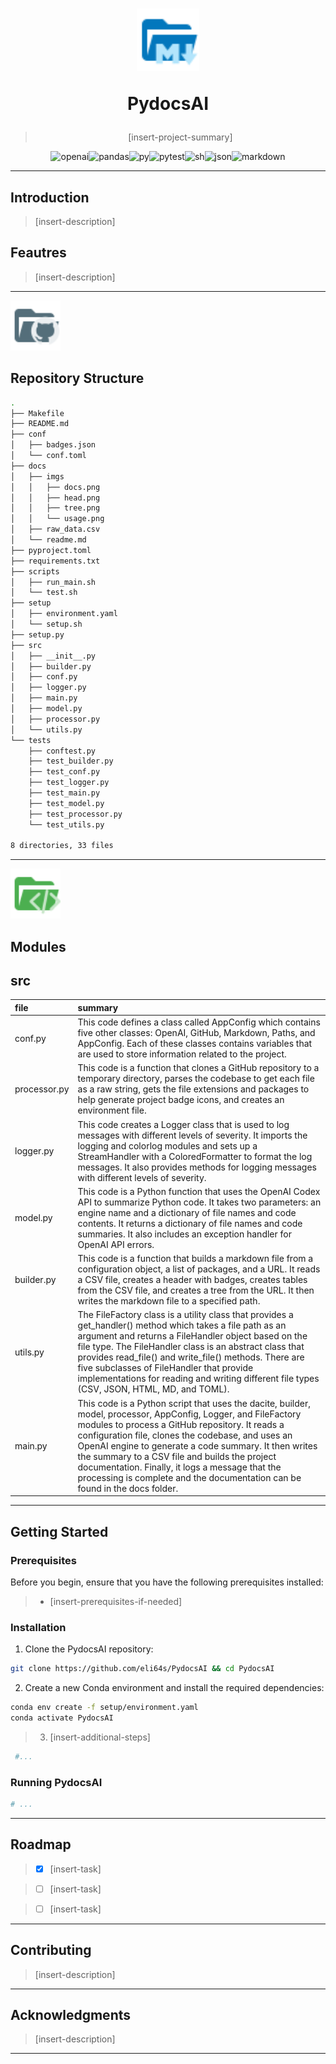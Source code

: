 
<div align="center">
<h1 align="center">

<img src="https://raw.githubusercontent.com/PKief/vscode-material-icon-theme/ec559a9f6bfd399b82bb44393651661b08aaf7ba/icons/folder-markdown-open.svg" width="100">

<div><p>PydocsAI</p></h1>


> [insert-project-summary]

![openai](https://img.shields.io/badge/OpenAI-412991.svg?style=for-the-badge&logo=OpenAI&logoColor=white)![pandas](https://img.shields.io/badge/pandas-150458.svg?style=for-the-badge&logo=pandas&logoColor=white)![py](https://img.shields.io/badge/Python-3776AB.svg?style=for-the-badge&logo=Python&logoColor=white)![pytest](https://img.shields.io/badge/Pytest-0A9EDC.svg?style=for-the-badge&logo=Pytest&logoColor=white)![sh](https://img.shields.io/badge/GNU%20Bash-4EAA25.svg?style=for-the-badge&logo=GNU-Bash&logoColor=white)![json](https://img.shields.io/badge/JSON-000000.svg?style=for-the-badge&logo=JSON&logoColor=white)![markdown](https://img.shields.io/badge/Markdown-000000.svg?style=for-the-badge&logo=Markdown&logoColor=white)

</div>


---

## Introduction

> [insert-description]

## Feautres

> [insert-description]

---

<img src="https://raw.githubusercontent.com/PKief/vscode-material-icon-theme/ec559a9f6bfd399b82bb44393651661b08aaf7ba/icons/folder-github-open.svg" width="80" />

## Repository Structure
```bash
.
├── Makefile
├── README.md
├── conf
│   ├── badges.json
│   └── conf.toml
├── docs
│   ├── imgs
│   │   ├── docs.png
│   │   ├── head.png
│   │   ├── tree.png
│   │   └── usage.png
│   ├── raw_data.csv
│   └── readme.md
├── pyproject.toml
├── requirements.txt
├── scripts
│   ├── run_main.sh
│   └── test.sh
├── setup
│   ├── environment.yaml
│   └── setup.sh
├── setup.py
├── src
│   ├── __init__.py
│   ├── builder.py
│   ├── conf.py
│   ├── logger.py
│   ├── main.py
│   ├── model.py
│   ├── processor.py
│   └── utils.py
└── tests
    ├── conftest.py
    ├── test_builder.py
    ├── test_conf.py
    ├── test_logger.py
    ├── test_main.py
    ├── test_model.py
    ├── test_processor.py
    └── test_utils.py

8 directories, 33 files
```
---

<img src="https://raw.githubusercontent.com/PKief/vscode-material-icon-theme/ec559a9f6bfd399b82bb44393651661b08aaf7ba/icons/folder-src-open.svg" width="80" />

## Modules
## src
| file         | summary                                                                                                                                                                                                                                                                                                                                                                                                                                                             |
|:-------------|:--------------------------------------------------------------------------------------------------------------------------------------------------------------------------------------------------------------------------------------------------------------------------------------------------------------------------------------------------------------------------------------------------------------------------------------------------------------------|
| conf.py      | This code defines a class called AppConfig which contains five other classes: OpenAI, GitHub, Markdown, Paths, and AppConfig. Each of these classes contains variables that are used to store information related to the project.                                                                                                                                                                                                                                   |
| processor.py | This code is a function that clones a GitHub repository to a temporary directory, parses the codebase to get each file as a raw string, gets the file extensions and packages to help generate project badge icons, and creates an environment file.                                                                                                                                                                                                                |
| logger.py    | This code creates a Logger class that is used to log messages with different levels of severity. It imports the logging and colorlog modules and sets up a StreamHandler with a ColoredFormatter to format the log messages. It also provides methods for logging messages with different levels of severity.                                                                                                                                                       |
| model.py     | This code is a Python function that uses the OpenAI Codex API to summarize Python code. It takes two parameters: an engine name and a dictionary of file names and code contents. It returns a dictionary of file names and code summaries. It also includes an exception handler for OpenAI API errors.                                                                                                                                                            |
| builder.py   | This code is a function that builds a markdown file from a configuration object, a list of packages, and a URL. It reads a CSV file, creates a header with badges, creates tables from the CSV file, and creates a tree from the URL. It then writes the markdown file to a specified path.                                                                                                                                                                         |
| utils.py     | The FileFactory class is a utility class that provides a get_handler() method which takes a file path as an argument and returns a FileHandler object based on the file type. The FileHandler class is an abstract class that provides read_file() and write_file() methods. There are five subclasses of FileHandler that provide implementations for reading and writing different file types (CSV, JSON, HTML, MD, and TOML).                                    |
| main.py      | This code is a Python script that uses the dacite, builder, model, processor, AppConfig, Logger, and FileFactory modules to process a GitHub repository. It reads a configuration file, clones the codebase, and uses an OpenAI engine to generate a code summary. It then writes the summary to a CSV file and builds the project documentation. Finally, it logs a message that the processing is complete and the documentation can be found in the docs folder. |
---


## Getting Started

### Prerequisites

Before you begin, ensure that you have the following prerequisites installed:


> - [insert-prerequisites-if-needed]


### Installation

1. Clone the PydocsAI repository:


```sh
git clone https://github.com/eli64s/PydocsAI && cd PydocsAI
```

2. Create a new Conda environment and install the required dependencies:

```sh
conda env create -f setup/environment.yaml
conda activate PydocsAI
```

> 3. [insert-additional-steps]


```sh
 #... 
```

### Running PydocsAI

```sh
# ... 
```

---


## Roadmap


> - [X] [insert-task]

> - [ ] [insert-task]

> - [ ] [insert-task]

---


## Contributing

> [insert-description]

---

## Acknowledgments

> [insert-description]

---
